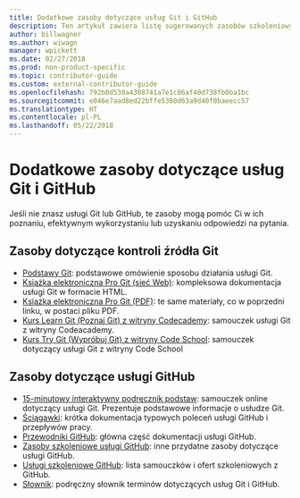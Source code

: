 ```yaml
---
title: Dodatkowe zasoby dotyczące usług Git i GitHub
description: Ten artykuł zawiera listę sugerowanych zasobów szkoleniowych usług Git i GitHub na potrzeby współtworzenia zawartości witryny docs.microsoft.com.
author: billwagner
ms.author: wiwagn
manager: wpickett
ms.date: 02/27/2018
ms.prod: non-product-specific
ms.topic: contributor-guide
ms.custom: external-contributor-guide
ms.openlocfilehash: 792b8d530a4308741a7e1c86af40d738fb0ba1bc
ms.sourcegitcommit: e046e7aad8ed22bffe5380d63a9d40f0baeecc57
ms.translationtype: HT
ms.contentlocale: pl-PL
ms.lasthandoff: 05/22/2018
---
```

# <a name="additional-git-and-github-resources"></a>Dodatkowe zasoby dotyczące usług Git i GitHub

Jeśli nie znasz usługi Git lub GitHub, te zasoby mogą pomóc Ci w ich poznaniu, efektywnym wykorzystaniu lub uzyskaniu odpowiedzi na pytania.

## <a name="git-source-control-resources"></a>Zasoby dotyczące kontroli źródła Git

- [Podstawy Git](https://go.microsoft.com/fwlink/?linkid=853939): podstawowe omówienie sposobu działania usługi Git.
- [Książka elektroniczna Pro Git (sieć Web)](https://go.microsoft.com/fwlink/?linkid=853940): kompleksowa dokumentacja usługi Git w formacie HTML.
- [Książka elektroniczna Pro Git (PDF)](https://progit2.s3.amazonaws.com/en/2016-03-22-f3531/progit-en.1084.pdf): te same materiały, co w poprzedni linku, w postaci pliku PDF.
- [Kurs Learn Git (Poznaj Git) z witryny Codecademy](https://www.codecademy.com/learn/learn-git): samouczek usługi Git z witryny Codeacademy.
- [Kurs Try Git (Wypróbuj Git) z witryny Code School](https://www.codeschool.com/courses/try-git): samouczek dotyczący usługi Git z witryny Code School

## <a name="github-resources"></a>Zasoby dotyczące usługi GitHub

- [15-minutowy interaktywny podręcznik podstaw](https://try.github.io/): samouczek online dotyczący usługi Git. Prezentuje podstawowe informacje o usłudze Git.
- [Ściągawki](https://go.microsoft.com/fwlink/?linkid=853941): krótka dokumentacja typowych poleceń usługi GitHub i przepływów pracy.
- [Przewodniki GitHub](https://guides.github.com/): główna część dokumentacji usługi GitHub.
- [Zasoby szkoleniowe usługi GitHub](https://help.github.com/articles/git-and-github-learning-resources/): inne przydatne zasoby dotyczące usługi GitHub.
- [Usługi szkoleniowe GitHub](https://services.github.com/training/): lista samouczków i ofert szkoleniowych z GitHub.
- [Słownik](https://help.github.com/articles/github-glossary): podręczny słownik terminów dotyczących usług Git i GitHub.
